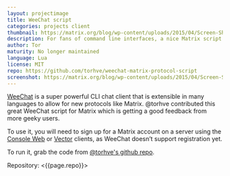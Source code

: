 ```yaml
---
layout: projectimage
title: WeeChat script
categories: projects client
thumbnail: https://matrix.org/blog/wp-content/uploads/2015/04/Screen-Shot-2015-04-22-at-21.43.01-400x284.png
description: For fans of command line interfaces, a nice Matrix script for WeeChat, an IRSSI like CLI
author: Tor
maturity: No longer maintained
language: Lua
license: MIT
repo: https://github.com/torhve/weechat-matrix-protocol-script
screenshot: https://matrix.org/blog/wp-content/uploads/2015/04/Screen-Shot-2015-04-22-at-21.43.01.png
---
```


[WeeChat](http://weechat.org/) is a super powerful CLI chat client that is extensible in many languages to allow for new protocols like Matrix. @torhve contributed this great WeeChat script for Matrix which is getting a good feedback from more geeky users.

To use it, you will need to sign up for a Matrix account on a server using the [Console Web](./matrix-console.html) or [Vector](./vector.html) clients, as WeeChat doesn’t support registration yet.

To run it, grab the code from [@torhve's github repo](https://github.com/torhve/weechat-matrix-protocol-script).

Repository: <{{page.repo}}>
